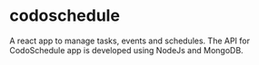 # codoschedule
A react app to manage tasks, events and schedules. The API for CodoSchedule app is developed using NodeJs and MongoDB.
